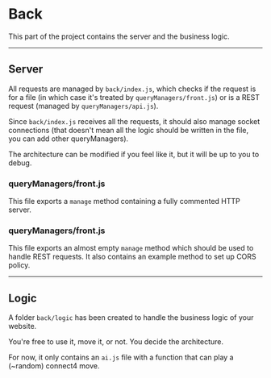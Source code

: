 # Back

This part of the project contains the server and the business logic.

---

## Server

All requests are managed by `back/index.js`, which checks if the request is for a file 
(in which case it's treated by `queryManagers/front.js`) or is a REST request (managed by `queryManagers/api.js`).

Since `back/index.js` receives all the requests, it should also manage socket connections 
(that doesn't mean all the logic should be written in the file, you can add other queryManagers).

The architecture can be modified if you feel like it, but it will be up to you to debug.

### queryManagers/front.js

This file exports a `manage` method containing a fully commented HTTP server.

### queryManagers/front.js

This file exports an almost empty `manage` method which should be used to handle REST requests.
It also contains an example method to set up CORS policy.

---

## Logic

A folder `back/logic` has been created to handle the business logic of your website.

You're free to use it, move it, or not. You decide the architecture.

For now, it only contains an `ai.js` file with a function that can play a (~random) connect4 move.